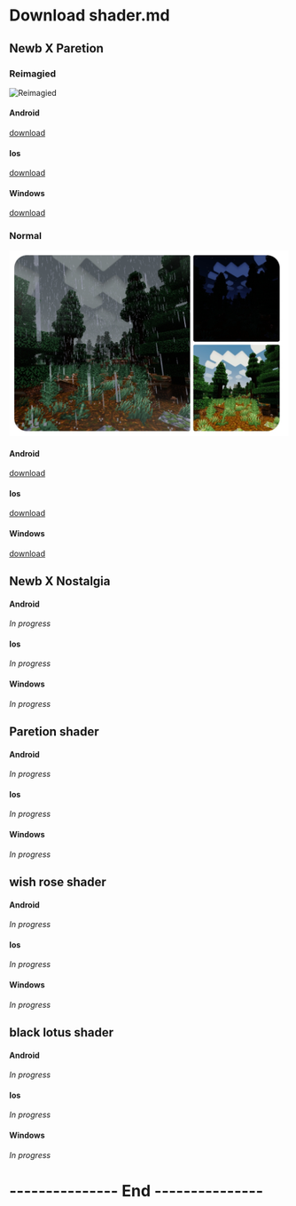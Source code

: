 # Download shader.md

## Newb X Paretion 
### Reimagied
![Reimagied](Reimagied.jpg "Newb X Paretion, MCBE 1.20.30")

#### Android
[download](https://github.com/RukiMC123/Shader-Website/raw/main/newb-x-paretion-reimagied-android.mcpack)
#### Ios
[download](https://github.com/RukiMC123/Shader-Website/raw/main/newb-x-paretion-reimagied-ios-materials.zip)
#### Windows
[download](https://github.com/RukiMC123/Shader-Website/raw/main/newb-x-paretion-reimagied-windows.mcpack)

### Normal
![Normal](Normal.jpg "Newb X Paretion, MCBE 1.20.30")

#### Android
[download](https://github.com/RukiMC123/Shader-Website/raw/main/newb-x-paretion-android.mcpack)
#### Ios
[download](https://github.com/RukiMC123/Shader-Website/raw/main/newb-x-paretion-ios-materials.zip)
#### Windows
[download](https://github.com/RukiMC123/Shader-Website/raw/main/newb-x-paretion-windows.mcpack)

## Newb X Nostalgia 
#### Android
*In progress*
#### Ios
*In progress*
#### Windows
*In progress*

## Paretion shader 
#### Android
*In progress*
#### Ios
*In progress*
#### Windows
*In progress*

## wish rose shader
#### Android
*In progress*
#### Ios
*In progress*
#### Windows
*In progress*

## black lotus shader
#### Android
*In progress*
#### Ios
*In progress*
#### Windows
*In progress*

# --------------- End ---------------
